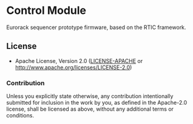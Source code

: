 # Control Module
Eurorack sequencer prototype firmware, based on the RTIC framework.

## License

- Apache License, Version 2.0 ([LICENSE-APACHE](LICENSE-APACHE) or
  http://www.apache.org/licenses/LICENSE-2.0)

### Contribution

Unless you explicitly state otherwise, any contribution intentionally submitted
for inclusion in the work by you, as defined in the Apache-2.0 license, shall be
licensed as above, without any additional terms or conditions.

